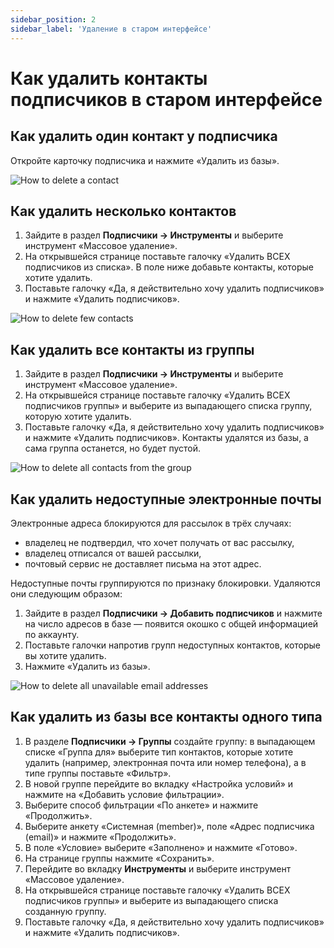 ```yaml
---
sidebar_position: 2
sidebar_label: 'Удаление в старом интерфейсе'
---
```


# Как удалить контакты подписчиков в старом интерфейсе

## Как удалить один контакт у подписчика

Откройте карточку подписчика и нажмите «Удалить из базы».

![How to delete a contact](/img/subscribers/contacts\how-to-delete-contacts-in-the-legacy-interface/how-to-delete-a-contact.png) <br/>

## Как удалить несколько контактов

1. Зайдите в раздел **Подписчики → Инструменты** и выберите инструмент «Массовое удаление».
2. На открывшейся странице поставьте галочку «Удалить ВСЕХ подписчиков из списка». В поле ниже добавьте контакты, которые хотите удалить.
3. Поставьте галочку «Да, я действительно хочу удалить подписчиков» и нажмите «Удалить подписчиков».

![How to delete few contacts](/img/subscribers/contacts\how-to-delete-contacts-in-the-legacy-interface/how-to-delete-few-contacts.png) <br/>

## Как удалить все контакты из группы

1. Зайдите в раздел **Подписчики → Инструменты** и выберите инструмент «Массовое удаление».
2. На открывшейся странице поставьте галочку «Удалить ВСЕХ подписчиков группы» и выберите из выпадающего списка группу, которую хотите удалить.
3. Поставьте галочку «Да, я действительно хочу удалить подписчиков» и нажмите «Удалить подписчиков». Контакты удалятся из базы, а сама группа останется, но будет пустой.

![How to delete all contacts from the group](/img/subscribers/contacts\how-to-delete-contacts-in-the-legacy-interface/how-to-delete-all-contacts-from-the-group.png) <br/>

## Как удалить недоступные электронные почты

Электронные адреса блокируются для рассылок в трёх случаях:

- владелец не подтвердил, что хочет получать от вас рассылку,
- владелец отписался от вашей рассылки,
- почтовый сервис не доставляет письма на этот адрес.

Недоступные почты группируются по признаку блокировки. Удаляются они следующим образом:

1. Зайдите в раздел **Подписчики → Добавить подписчиков** и нажмите на число адресов в базе — появится окошко с общей информацией по аккаунту.
2. Поставьте галочки напротив групп недоступных контактов, которые вы хотите удалить.
3. Нажмите «Удалить из базы».

![How to delete all unavailable email addresses](/img/subscribers/contacts\how-to-delete-contacts-in-the-legacy-interface/how-to-delete-all-unavailable-email-addresses.png) <br/>

## Как удалить из базы все контакты одного типа

1. В разделе **Подписчики → Группы** создайте группу: в выпадающем списке «Группа для» выберите тип контактов, которые хотите удалить (например, электронная почта или номер телефона), а в типе группы поставьте «Фильтр».
2. В новой группе перейдите во вкладку «Настройка условий» и нажмите на «Добавить условие фильтрации».
3. Выберите способ фильтрации «По анкете» и нажмите «Продолжить».
4. Выберите анкету «Системная (member)», поле «Адрес подписчика (email)» и нажмите «Продолжить».
5. В поле «Условие» выберите «Заполнено» и нажмите «Готово».
6. На странице группы нажмите «Сохранить».
7. Перейдите во вкладку **Инструменты** и выберите инструмент «Массовое удаление».
8. На открывшейся странице поставьте галочку «Удалить ВСЕХ подписчиков группы» и выберите из выпадающего списка созданную группу.
9. Поставьте галочку «Да, я действительно хочу удалить подписчиков» и нажмите «Удалить подписчиков».
